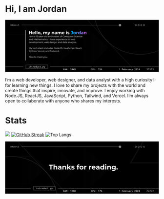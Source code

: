 # Hi, I am Jordan

![](asset/ohaiyo.png)

I’m a web developer, web designer, and data analyst with a high curiosity✨ for learning new things. I love to share my projects with the world and create things that inspire, innovate, and improve. I enjoy working with Node.JS, ReactJS, JavaScript, Python, Tailwind, and Vercel. I’m always open to collaborate with anyone who shares my interests.

# Stats
![](https://github-readme-stats.vercel.app/api?username=DaemonPooling&show_icons=true&theme=dracula)
[![GitHub Streak](https://streak-stats.demolab.com/?user=DaemonPooling)](https://git.io/streak-stats)
![Top Langs](https://github-readme-stats.vercel.app/api/top-langs/?username=DaemonPooling&layout=compact)



![](asset/bye.png)

